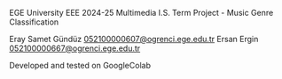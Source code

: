 EGE University EEE 2024-25 Multimedia I.S. Term Project - Music Genre Classification

Eray Samet Gündüz 052100000607@ogrenci.ege.edu.tr
Ersan Ergin 052100000667@ogrenci.ege.edu.tr

Developed and tested on GoogleColab
